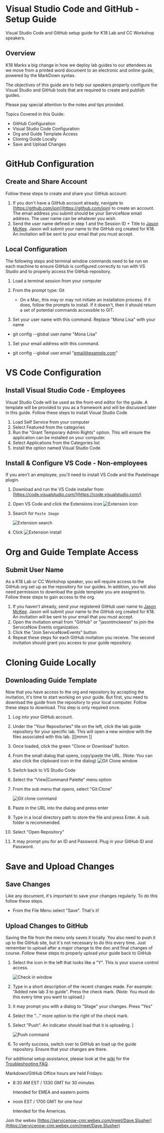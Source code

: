 # Visual Studio Code and GitHub - Setup Guide

Visual Studio Code and GitHub setup guide for K18 Lab and CC Workshop speakers.

## Overview

K18 Marks a big change in how we deploy lab guides to our attendees as we move from a printed word document to an electronic and online guide, powered by the MarkDown syntax.

The objectives of this guide are to help our speakers properly configure the Visual Studio and GitHub tools that are required to create and publish guides.

Please pay special attention to the notes and tips provided.

Topics Covered in this Guide:

* GitHub Configuration
* Visual Studio Code Configuration
* Org and Guide Template Access
* Cloning Guide Locally
* Save and Upload Changes

# GitHub Configuration

## Create and Share Account

Follow these steps to create and share your GitHub account:

1. If you don't have a GitHub account already, navigate to [https://github.com/join](https://github.com/join) to create an account. The email address you submit should be your ServiceNow email address. The user name can be whatever you wish.
1. Send the user name defined in step 1 and the Session ID + Title to [Jason McKee](mailto:jason.mckee@servicenow.com). Jason will submit your name to the GitHub org created for K18. An invitation will be sent to your email that you must accept.

## Local Configuration

The following steps and terminal window commands need to be run on each machine to ensure GitHub is configured correctly to run with VS Studio and to properly access the GitHub repository.

1. Load a terminal session from your computer
1. From the prompt type: Git

    * On a Mac, this may or may not initiate an installation process. If it does, follow the prompts to install. If it doesn't, then it should return a set of potential commands accessible to GIT.
1. Set your user name with this command. Replace "Mona Lisa" with your name
* git config --global user.name "Mona Lisa"
1. Set your email address with this command.
* git config --global user.email "email@example.com"

# VS Code Configuration

## Install Visual Studio Code - Employees

Visual Studio Code will be used as the front-end editor for the guide. A template will be provided to you as a framework and will be discussed later in this guide. Follow these steps to install Visual Studio Code

1. Load Self Service from your computer
1. Select Featured from the categories
1. Run the "Grant Temporary Admin Rights" option. This will ensure the application can be installed on your computer.
1. Select Applications from the Categories list
1. Install the option named Visual Studio Code

## Install & Configure VS Code - Non-employees

If you aren't an employee, you'll need to install VS Code and the PasteImage plugin.

1. Download and run the VS Code installer from [https://code.visualstudio.com/](https://code.visualstudio.com/)
1. Open VS Code and click the Extensions icon ![Extension icon](images/extensions_icon.png)
1. Search for `Paste Image`

    ![Extension search ](images/extension_search.png)
1. Click ![Extension install](images/extension_install.png)

# Org and Guide Template Access

## Submit User Name

As a K18 Lab or CC Workshop speaker, you will require access to the GitHub org set up as the repository for our guides. In addition, you will also need permission to download the guide template you are assigned to. Follow these steps to gain access to the org.

1. If you haven't already, send your registered GitHub user name to [Jason McKee](mailto:jason.mckee@servicenow.com). Jason will submit your name to the GitHub org created for K18. An invitation will be sent to your email that you must accept.
1. Open the invitation email from "GitHub" or "jasontmckeesn" to join the ServiceNow Events organization. 
1. Click the "Join ServiceNowEvents" button
1. Repeat these steps for each GitHub invitation you receive. The second invitation should grant you access to your guide repository.

# Cloning Guide Locally

## Downloading Guide Template

Now that you have access to the org and repository by accepting the invitation, it's time to start working on your guide. But first, you need to download the guide from the repository to your local computer. Follow these steps to download. This step is only required once.

1. Log into your GitHub account.
1. Under the "Your Repositories" tile on the left, click the lab guide repository for your specific lab. This will open a new window with the files associated with this lab. ][[mmm ]]
1. Once loaded, click the green "Clone or Download" button.
1. From the small dialog that opens, copy\paste the URL. (Note: You can also click the clipboard icon in the dialog)
  ![Git Clone window](images/clone_download_window.jpeg)
1. Switch back to VS Studio Code
1. Select the "View|Command Palette" menu option
1. From the sub menu that opens, select "Git:Clone"

    ![Git clone command](images/git_clone.jpeg)

1. Paste in the URL into the dialog and press enter
1. Type in a local directory path to store the file and press Enter. A sub folder is recommended.
1. Select "Open Repository"
1. It may prompt you for an ID and Password. Plug in your GitHub ID and Password.

# Save and Upload Changes

## Save Changes

Like any document, it's important to save your changes regularly. To do this follow these steps.

* From the File Menu select "Save". That's it!

## Upload Changes to GitHub

Saving the file from the menu only saves it locally. You also need to push it up to the GitHub site, but it's not necessary to do this every time. Just remember to upload after a major change to the doc and final changes of course. Follow these steps to properly upload your guide back to GitHub

1. Select the icon in the left that looks like a "Y". This is your source control access.

    ![Check in window](images/checkin.jpeg)

1. Type in a short description of the recent changes made. For example: "Added new lab 3 to guide". Press the check mark. (Note: You must do this every time you want to upload.)
1. It may prompt you with a dialog to "Stage" your changes. Press "Yes"
1. Select the "..." more option to the right of the check mark.
1. Select "Push". An indicator should load that it is uploading. ]

     ![Push command](images/push.jpeg)
1. To verify success, switch over to GitHub an load up the guide repository. Ensure that your changes are there.

For additional setup assistance, please look at the [wiki](https://github.com/ServiceNowEvents/VSCode-Setup-Guide/wiki) for the [Troubleshooting FAQ](https://github.com/ServiceNowEvents/VSCode-Setup-Guide/wiki/Troubleshooting-FAQ).

Markdown/GitHub Office hours are held Fridays:

* 8:30 AM EST / 1330 GMT for 30 minutes

     Intended for EMEA and eastern points

* noon EST / 1700 GMT for one hour

    Intended for the Americas.

Join the webex [https://servicenow-cmr.webex.com/meet/Dave.Slusher](https://servicenow-cmr.webex.com/meet/Dave.Slusher)